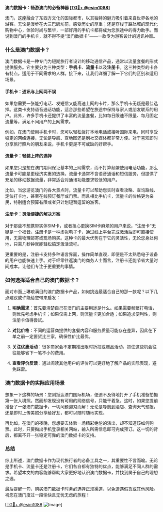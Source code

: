 **澳门数据卡：畅游澳门的必备神器 [[TG💪+ @esim1088](https://t.me/s/esim1088)]**

澳门，这座融合了东西方文化的国际都市，以其独特的魅力吸引着来自世界各地的游客。无论是漫步在大三巴牌坊前，感受历史的厚重；还是穿梭于路氹城的现代化购物中心，体验时尚与繁华，一部好用的手机卡都将成为您旅途中的得力助手。而说到澳门的手机卡，就不得不提“澳门数据卡”——一款专为游客设计的通讯神器。

### 什么是澳门数据卡？

澳门数据卡是一种专门为短期旅行者设计的移动通信产品，通常以流量套餐的形式提供服务。它主要分为三种类型：**手机卡**、**流量卡**以及**注册卡**。这三种类型的卡各有特点，适用于不同需求的人群。接下来，让我们详细了解一下它们的区别和适用场景。

#### 手机卡：通讯与上网两不误

如果您需要一张能打电话、发短信又能高速上网的卡片，那么手机卡无疑是最佳选择。这类卡支持语音通话功能，适合那些希望在旅途中保持与家人或朋友联系的用户。此外，许多手机卡还提供了丰富的流量套餐，比如每日限速不限量、每月固定流量等，满足不同用户的上网需求。

例如，在澳门使用手机卡时，您可以轻松拨打本地电话或接听国际来电，同时享受稳定的网络连接，无论是导航、查地图还是刷社交媒体都非常方便。对于喜欢即时分享旅行照片的朋友来说，手机卡更是不可或缺的好帮手。

#### 流量卡：轻装上阵的选择

如果您只是想在澳门期间保证基本的上网需求，而不打算频繁使用电话功能，那么流量卡可能是更经济实惠的选择。流量卡通常不含语音通话和短信服务，但提供了充足的移动数据流量，非常适合对通讯功能要求较低的用户。

比如，当您游览澳门的各大景点时，流量卡可以帮助您实时查看攻略、查询路线、定位打卡地，甚至在线预订餐厅或门票。而且相比手机卡，流量卡的价格更为亲民，特别适合预算有限或者只计划短暂逗留的游客。

#### 注册卡：灵活便捷的解决方案

对于那些不想携带实体SIM卡，或者担心更换SIM卡麻烦的用户来说，“注册卡”无疑是一个福音。注册卡是一种虚拟电子卡，通过线上平台完成激活后即可直接使用，无需物理邮寄或现场购买。这种卡的最大优势在于它的灵活性，无论您身处何地，只需几秒钟就能轻松搞定激活流程。

更重要的是，注册卡支持多种语言界面，操作简单直观，即便是不太熟悉电子设备的用户也能快速上手。对于经常往返澳门的商务人士而言，注册卡还能节省大量时间成本，让他们专注于更重要的事情。

### 如何选择适合自己的澳门数据卡？

面对市面上琳琅满目的澳门数据卡产品，如何挑选最适合自己的那一款呢？以下几点建议或许能给您带来启发：

1. **明确需求**：首先要清楚自己在澳门的主要用途是什么。如果需要频繁打电话，则优先考虑手机卡；如果仅需上网，则流量卡更加合适；如果追求便利性，则注册卡值得尝试。
   
2. **对比价格**：不同的运营商提供的套餐内容和服务质量可能存在差异，因此在下单之前一定要货比三家，确保性价比最优。

3. **关注优惠活动**：很多商家会不定期推出限时折扣或赠品活动，抓住这些机会往往能够省下一笔不小的费用。

4. **查看评价反馈**：通过阅读其他用户的评价可以更好地了解产品的实际表现，避免踩雷。

### 澳门数据卡的实际应用场景

想象一下这样的场景：您刚抵达澳门国际机场，便迫不及待地打开了手机准备拍摄第一张入境照。然而却发现没有可用的网络信号，只能干着急。这时，如果您提前准备了一张澳门数据卡，一切问题迎刃而解！无论是导航到酒店、查询天气预报，还是即时上传美照分享给好友，都可以随时随地实现。

再比如，在澳门的夜晚，您想要去体验一场精彩绝伦的演出，却不知道该如何购票。此时，只要掏出手机登录相关网站，输入所需信息即可完成预订。这一切的背后，都离不开一张稳定可靠的澳门数据卡的支持。

### 总结

综上所述，澳门数据卡作为现代旅行者的必备工具之一，其重要性不言而喻。无论是手机卡、流量卡还是注册卡，它们各自都有独特的优点，能够满足不同人群的需求。希望本文的内容能够帮助大家更好地认识澳门数据卡，并找到属于自己的理想之选。

最后提醒一句，购买澳门数据卡时务必选择正规渠道，以免遭遇假货或其他风险。祝您在澳门度过一段愉快且无忧无虑的旅程！

[[TG💪+ @esim1088](https://t.me/s/esim1088) ![Image](https://i.postimg.cc/4NQfJmqS/Snipaste-2025-05-13-00-14-12.png)]